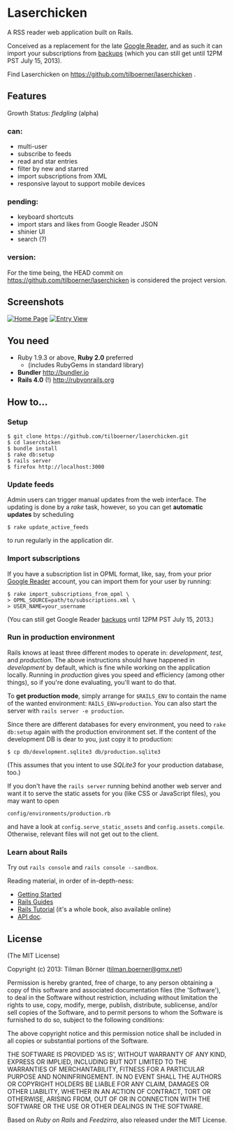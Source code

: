 Laserchicken
============

A RSS reader web application built on Rails.

Conceived as a replacement for the late [Google Reader][], and as such it can import your subscriptions from [backups][] (which you can still get until 12PM PST July 15, 2013).

Find Laserchicken on https://github.com/tilboerner/laserchicken .

[Google Reader]: http://en.wikipedia.org/wiki/Google_Reader
[backups]: https://www.google.com/takeout/#custom:reader "Google Reader backups"


## Features


Growth Status: _fledgling_ (alpha)

### can:

* multi-user
* subscribe to feeds
* read and star entries
* filter by new and starred
* import subscriptions from XML
* responsive layout to support mobile devices

### pending:

* keyboard shortcuts
* import stars and likes from Google Reader JSON
* shinier UI
* search (?)

### version:

For the time being, the HEAD commit on https://github.com/tilboerner/laserchicken is considered the project version.


## Screenshots


[![Home Page][2]][1]
[![Entry View][4]][3]

[1]: http://tilboerner.github.io/laserchicken/images/laserchicken_home_800x600.png
[2]: http://tilboerner.github.io/laserchicken/images/laserchicken_home_thumb.jpg (Home Page)

[3]: http://tilboerner.github.io/laserchicken/images/laserchicken_full_entry_800x711.png
[4]: http://tilboerner.github.io/laserchicken/images/laserchicken_full_entry_thumb.jpg (Entry View)

## You need

* Ruby 1.9.3 or above, **Ruby 2.0** preferred  
    * (includes RubyGems in standard library)
* **Bundler** http://bundler.io
* **Rails 4.0** (!) http://rubyonrails.org


## How to...

### Setup

    $ git clone https://github.com/tilboerner/laserchicken.git
    $ cd laserchicken
    $ bundle install
    $ rake db:setup
    $ rails server
    $ firefox http://localhost:3000
    
### Update feeds

Admin users can trigger manual updates from the web interface. The updating is done by a *rake* task, however, so you can get **automatic updates** by scheduling

    $ rake update_active_feeds
    
to run regularly in the application dir.

### Import subscriptions

If you have a subscription list in OPML format, like, say, from your prior [Google Reader][] account, you can import them for your user by running:

    $ rake import_subscriptions_from_opml \
    > OPML_SOURCE=path/to/subscriptions.xml \
    > USER_NAME=your_username

(You can still get Google Reader [backups][] until 12PM PST July 15, 2013.)

### Run in production environment

Rails knows at least three different modes to operate in: *development*, *test*, and *production*. The above instructions should have happened in *development* by default, which is fine while working on the application locally. Running in *production* gives you speed and efficiency (among other things), so if you're done evaluating, you'll want to do that.

To **get production mode**, simply arrange for `$RAILS_ENV` to contain the name of the wanted environment: `RAILS_ENV=production`. You can also start the server with `rails server -e production`.

Since there are different databases for every environment, you need to `rake db:setup` again with the production environment set. If the content of the development DB is dear to you, just copy it to production: 

    $ cp db/development.sqlite3 db/production.sqlite3

(This assumes that you intent to use *SQLite3* for your production database, too.)

If you don't have the `rails server` running behind another web server and want it to serve the static assets for you (like CSS or JavaScript files), you may want to open 

    config/environments/production.rb

and have a look at `config.serve_static_assets` and `config.assets.compile`. Otherwise, relevant files will not get out to the client.

### Learn about Rails

Try out `rails console` and `rails console --sandbox`. 

Reading material, in order of in-depth-ness:

- [Getting Started](http://guides.rubyonrails.org/getting_started.html)
- [Rails Guides](http://guides.rubyonrails.org/)
- [Rails Tutorial](http://ruby.railstutorial.org/ruby-on-rails-tutorial-book?version=4.0) (it's a whole book, also available online)
- [API doc](http://api.rubyonrails.org/).

## License

(The MIT License)
 
Copyright (c) 2013: Tilman Börner (tilman.boerner@gmx.net)

Permission is hereby granted, free of charge, to any person obtaining
a copy of this software and associated documentation files (the
'Software'), to deal in the Software without restriction, including
without limitation the rights to use, copy, modify, merge, publish,
distribute, sublicense, and/or sell copies of the Software, and to
permit persons to whom the Software is furnished to do so, subject to
the following conditions:
 
The above copyright notice and this permission notice shall be
included in all copies or substantial portions of the Software.
 
THE SOFTWARE IS PROVIDED 'AS IS', WITHOUT WARRANTY OF ANY KIND,
EXPRESS OR IMPLIED, INCLUDING BUT NOT LIMITED TO THE WARRANTIES OF
MERCHANTABILITY, FITNESS FOR A PARTICULAR PURPOSE AND NONINFRINGEMENT.
IN NO EVENT SHALL THE AUTHORS OR COPYRIGHT HOLDERS BE LIABLE FOR ANY
CLAIM, DAMAGES OR OTHER LIABILITY, WHETHER IN AN ACTION OF CONTRACT,
TORT OR OTHERWISE, ARISING FROM, OUT OF OR IN CONNECTION WITH THE
SOFTWARE OR THE USE OR OTHER DEALINGS IN THE SOFTWARE.

Based on *Ruby on Rails* and *Feedzirra*, also released under the MIT License.
